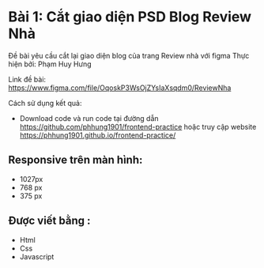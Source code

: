 # Bài 1: Cắt giao diện PSD Blog Review Nhà

Đề bài yêu cầu cắt lại giao diện blog của trang Review nhà với figma Thực hiện bởi: Phạm Huy Hưng

Link đề bài: https://www.figma.com/file/OqoskP3WsOjZYsIaXsqdm0/ReviewNha

Cách sử dụng kết quả:
- Download code và run code tại đường dẫn https://github.com/phhung1901/frontend-practice hoặc truy cập website https://phhung1901.github.io/frontend-practice/
## Responsive trên màn hình:
 - 1027px
 - 768 px
 - 375 px
## Được viết bằng :
 - Html
 - Css
 - Javascript 
